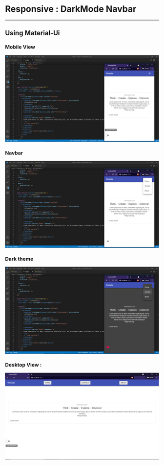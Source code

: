 # Responsive : DarkMode Navbar
------------------
Using Material-Ui
------------------


### Mobile View 
![](public/Images/image1.png)

### Navbar
![](public/Images/image2.png)

### Dark theme
![](public/Images/image3.png)

### Desktop View :
![](public/Images/image4.png)

